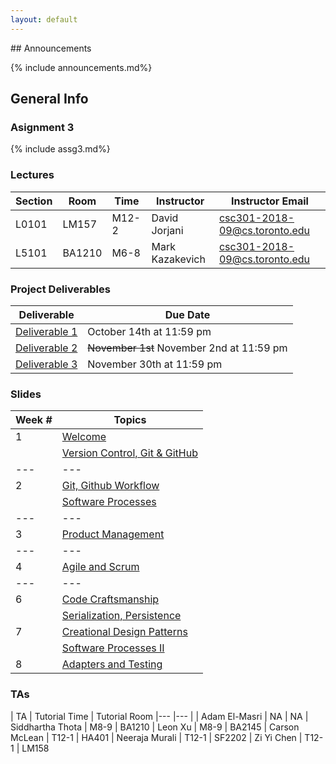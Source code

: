 ```yaml
---
layout: default
---
```



<title> CSC301 Fall 2018 </title>

<div markdown="1" class="course-announcements">
## Announcements

{% include announcements.md%}
</div>

## General Info


### Asignment 3
{% include assg3.md%}


### Lectures

| Section | Room | Time  | Instructor | Instructor Email
|---|---|---|---|---|
| L0101  | LM157  | M12-2  | David Jorjani | csc301-2018-09@cs.toronto.edu
| L5101  | BA1210  | M6-8  | Mark Kazakevich | csc301-2018-09@cs.toronto.edu

### Project Deliverables

| Deliverable | Due Date
|---|---|
| [Deliverable 1](https://docs.google.com/document/d/1--CNjZOIVjLEl4OW34Iynt7AJvrt-sXFLyZiAub2E1w/edit?usp=sharing) | October 14th at 11:59 pm
| [Deliverable 2](https://docs.google.com/document/d/1nRpxW3urX6N8zukB2LwIwugB4YQFALYCjAhX1lP8syY/edit?usp=sharing) | ~~November 1st~~ November 2nd at 11:59 pm
[Deliverable 3](https://docs.google.com/document/d/1RBt7qnZS5BGavNDZM5PGAwb2RR1KYJyWGmhBZjBA8XQ/edit?usp=sharing) | November 30th at 11:59 pm


### Slides

| Week # | Topics |
|---|---|
| 1 | [Welcome](https://drive.google.com/open?id=1Hq2wtvuNf62Tqgvbpt4JNJIiExQ_xuxL)
| | [Version Control, Git & GitHub](https://drive.google.com/open?id=1RHwsN1-wkWGyfD_MLJCu_nPWcmf5cRia)
|---|---|
| 2 | [Git, Github Workflow](https://drive.google.com/open?id=1afXTAtuboT96hdqiECCPDPeqJs_GXgb8)
| | [Software Processes](https://drive.google.com/open?id=1g9-FpM88D3K_XtXnKrWHbH1P4u_j8vLe)
|---|---|
| 3 | [Product Management](https://drive.google.com/file/d/1uis402q0Q50avUGtGJt32XbHQemNWpSQ/view?usp=sharing)
|---|---|
| 4 | [Agile and Scrum](https://drive.google.com/file/d/10yO_7cZPHfkIdQUC1W6P28Yjfa2TkhIw/view?usp=sharing)
|---|---|
| 6 | [Code Craftsmanship](https://drive.google.com/file/d/1_AaSzWGFC212esvRW1KZYqIkoaeFZfZy/view?usp=sharing)
| | [Serialization, Persistence](https://drive.google.com/file/d/1LkvFME7aILIBI98dWi_9sVinbgRinn-1/view?usp=sharing)
| 7 | [Creational Design Patterns](https://drive.google.com/file/d/1X6xLM_epsX-T7F8T6v54CczItFaopLdm/view?usp=sharingd)
| | [Software Processes II](https://drive.google.com/open?id=1skAIyETR6zTsU8p06Q-ZGOCcqGexSyvT)
| 8 | [Adapters and Testing](https://drive.google.com/file/d/1XO7UFZ9y8YGnNh3nCgr9n_qMZFwu4Dal/view?usp=sharing)

### TAs

| TA | Tutorial Time | Tutorial Room
|--- |--- |
| Adam El-Masri | NA | NA
| Siddhartha Thota | M8-9 | BA1210
| Leon Xu | M8-9 | BA2145
| Carson McLean | T12-1 | HA401
| Neeraja Murali | T12-1 | SF2202
| Zi Yi Chen | T12-1 | LM158
